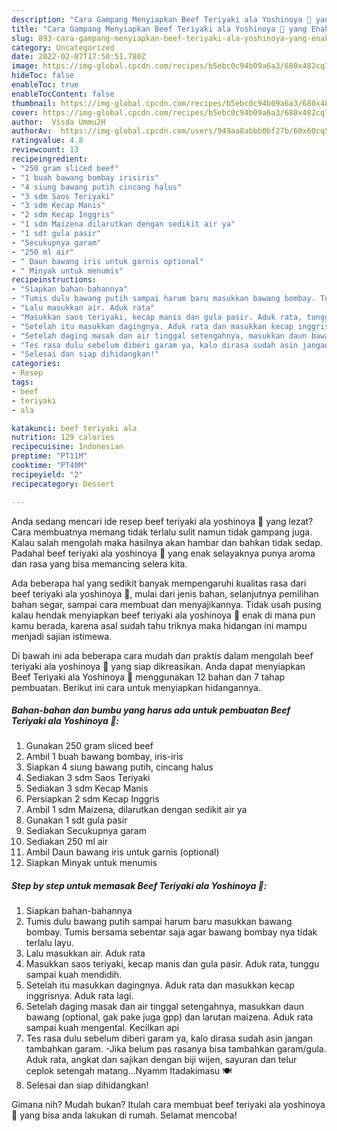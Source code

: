```yaml
---
description: "Cara Gampang Menyiapkan Beef Teriyaki ala Yoshinoya 🥓 yang Enak Banget"
title: "Cara Gampang Menyiapkan Beef Teriyaki ala Yoshinoya 🥓 yang Enak Banget"
slug: 893-cara-gampang-menyiapkan-beef-teriyaki-ala-yoshinoya-yang-enak-banget
category: Uncategorized
date: 2022-02-07T17:50:51.780Z
image: https://img-global.cpcdn.com/recipes/b5ebc0c94b09a6a3/680x482cq70/beef-teriyaki-ala-yoshinoya-foto-resep-utama.jpg
hideToc: false
enableToc: true
enableTocContent: false
thumbnail: https://img-global.cpcdn.com/recipes/b5ebc0c94b09a6a3/680x482cq70/beef-teriyaki-ala-yoshinoya-foto-resep-utama.jpg
cover: https://img-global.cpcdn.com/recipes/b5ebc0c94b09a6a3/680x482cq70/beef-teriyaki-ala-yoshinoya-foto-resep-utama.jpg
author:  Visda Ummu2H
authorAv:  https://img-global.cpcdn.com/users/949aa8abbb0bf27b/60x60cq50/avatar.jpg
ratingvalue: 4.8
reviewcount: 13
recipeingredient:
- "250 gram sliced beef"
- "1 buah bawang bombay irisiris"
- "4 siung bawang putih cincang halus"
- "3 sdm Saos Teriyaki"
- "3 sdm Kecap Manis"
- "2 sdm Kecap Inggris"
- "1 sdm Maizena dilarutkan dengan sedikit air ya"
- "1 sdt gula pasir"
- "Secukupnya garam"
- "250 ml air"
- " Daun bawang iris untuk garnis optional"
- " Minyak untuk menumis"
recipeinstructions:
- "Siapkan bahan-bahannya"
- "Tumis dulu bawang putih sampai harum baru masukkan bawang bombay. Tumis bersama sebentar saja agar bawang bombay nya tidak terlalu layu."
- "Lalu masukkan air. Aduk rata"
- "Masukkan saos teriyaki, kecap manis dan gula pasir. Aduk rata, tunggu sampai kuah mendidih."
- "Setelah itu masukkan dagingnya. Aduk rata dan masukkan kecap inggrisnya. Aduk rata lagi."
- "Setelah daging masak dan air tinggal setengahnya, masukkan daun bawang (optional, gak pake juga gpp) dan larutan maizena. Aduk rata sampai kuah mengental. Kecilkan api"
- "Tes rasa dulu sebelum diberi garam ya, kalo dirasa sudah asin jangan tambahkan garam. -Jika belum pas rasanya bisa tambahkan garam/gula. Aduk rata, angkat dan sajikan dengan biji wijen, sayuran dan telur ceplok setengah matang...Nyamm Itadakimasu 🍽"
- "Selesai dan siap dihidangkan!"
categories:
- Resep
tags:
- beef
- teriyaki
- ala

katakunci: beef teriyaki ala 
nutrition: 129 calories
recipecuisine: Indonesian
preptime: "PT11M"
cooktime: "PT40M"
recipeyield: "2"
recipecategory: Dessert

---
```



Anda sedang mencari ide resep beef teriyaki ala yoshinoya 🥓 yang lezat? Cara membuatnya memang tidak terlalu sulit namun tidak gampang juga. Kalau salah mengolah maka hasilnya akan hambar dan bahkan tidak sedap. Padahal beef teriyaki ala yoshinoya 🥓 yang enak selayaknya punya aroma dan rasa yang bisa memancing selera kita.


Ada beberapa hal yang sedikit banyak mempengaruhi kualitas rasa dari beef teriyaki ala yoshinoya 🥓, mulai dari jenis bahan, selanjutnya pemilihan bahan segar, sampai cara membuat dan menyajikannya. Tidak usah pusing kalau hendak menyiapkan beef teriyaki ala yoshinoya 🥓 enak di mana pun kamu berada, karena asal sudah tahu triknya maka hidangan ini mampu menjadi sajian istimewa.




Di bawah ini ada beberapa cara mudah dan praktis dalam mengolah beef teriyaki ala yoshinoya 🥓 yang siap dikreasikan. Anda dapat menyiapkan Beef Teriyaki ala Yoshinoya 🥓 menggunakan 12 bahan dan 7 tahap pembuatan. Berikut ini cara untuk menyiapkan hidangannya.

<!--inarticleads1-->

##### Bahan-bahan dan bumbu yang harus ada untuk pembuatan Beef Teriyaki ala Yoshinoya 🥓:

1. Gunakan 250 gram sliced beef
1. Ambil 1 buah bawang bombay, iris-iris
1. Siapkan 4 siung bawang putih, cincang halus
1. Sediakan 3 sdm Saos Teriyaki
1. Sediakan 3 sdm Kecap Manis
1. Persiapkan 2 sdm Kecap Inggris
1. Ambil 1 sdm Maizena, dilarutkan dengan sedikit air ya
1. Gunakan 1 sdt gula pasir
1. Sediakan Secukupnya garam
1. Sediakan 250 ml air
1. Ambil  Daun bawang iris untuk garnis (optional)
1. Siapkan  Minyak untuk menumis




<!--inarticleads2-->

##### Step by step untuk memasak Beef Teriyaki ala Yoshinoya 🥓:

1. Siapkan bahan-bahannya
1. Tumis dulu bawang putih sampai harum baru masukkan bawang bombay. Tumis bersama sebentar saja agar bawang bombay nya tidak terlalu layu.
1. Lalu masukkan air. Aduk rata
1. Masukkan saos teriyaki, kecap manis dan gula pasir. Aduk rata, tunggu sampai kuah mendidih.
1. Setelah itu masukkan dagingnya. Aduk rata dan masukkan kecap inggrisnya. Aduk rata lagi.
1. Setelah daging masak dan air tinggal setengahnya, masukkan daun bawang (optional, gak pake juga gpp) dan larutan maizena. Aduk rata sampai kuah mengental. Kecilkan api
1. Tes rasa dulu sebelum diberi garam ya, kalo dirasa sudah asin jangan tambahkan garam. -Jika belum pas rasanya bisa tambahkan garam/gula. Aduk rata, angkat dan sajikan dengan biji wijen, sayuran dan telur ceplok setengah matang...Nyamm Itadakimasu 🍽
1. Selesai dan siap dihidangkan!



Gimana nih? Mudah bukan? Itulah cara membuat beef teriyaki ala yoshinoya 🥓 yang bisa anda lakukan di rumah. Selamat mencoba!
